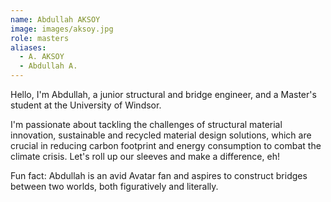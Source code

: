 ```yaml
---
name: Abdullah AKSOY
image: images/aksoy.jpg
role: masters
aliases:
  - A. AKSOY
  - Abdullah A.
---
```


Hello, I'm Abdullah, a junior structural and bridge engineer, and a Master's student at the University of Windsor. 

I'm passionate about tackling the challenges of structural material innovation, sustainable and recycled material design solutions, which are crucial in reducing
carbon footprint and energy consumption to combat the climate crisis. Let's roll up our sleeves and make a difference, eh!

Fun fact: Abdullah is an avid Avatar fan and aspires to construct bridges between two worlds, both figuratively and literally.
